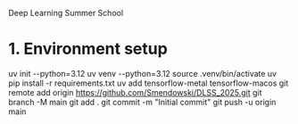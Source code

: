 Deep Learning Summer School

# 1. Environment setup
uv init --python=3.12
uv venv --python=3.12
source .venv/bin/activate
uv pip install -r requirements.txt
uv add tensorflow-metal tensorflow-macos
git remote add origin https://github.com/Smendowski/DLSS_2025.git
git branch -M main
git add .
git commit -m "Initial commit"
git push -u origin main
